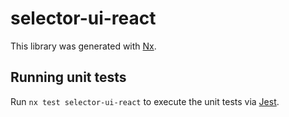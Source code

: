 # selector-ui-react

This library was generated with [Nx](https://nx.dev).

## Running unit tests

Run `nx test selector-ui-react` to execute the unit tests via [Jest](https://jestjs.io).
